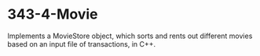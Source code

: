 # 343-4-Movie
Implements a MovieStore object, which sorts and rents out different movies based on an input file of transactions, in C++.

